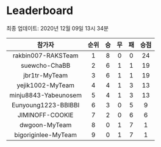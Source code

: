 # Leaderboard
최종 업데이트: 2020년 12월 09일 13시 34분




| 참가자 | 순위 | 승 | 무 | 패 | 승점 |
|:---:|:---:|:---:|:---:|:---:|:---:|
| rakbin007-RAKSTeam | 1 | 8 | 0 | 0 | 24 |
| suewcho-ChaBB | 2 | 6 | 1 | 1 | 19 |
| jbr1tr-MyTeam | 3 | 6 | 1 | 1 | 19 |
| yejik1002-MyTeam | 4 | 4 | 1 | 3 | 13 |
| minju8843-Yabeunosem | 5 | 4 | 1 | 3 | 13 |
| Eunyoung1223-BBIBBI | 6 | 3 | 0 | 5 | 9 |
| JIMINOFF-COOKIE | 7 | 2 | 0 | 6 | 6 |
| dwgoon-MyTeam | 8 | 0 | 1 | 7 | 1 |
| bigoriginlee-MyTeam | 9 | 0 | 1 | 7 | 1 |